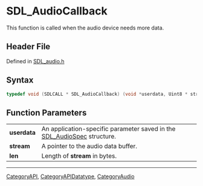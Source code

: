 # SDL_AudioCallback

This function is called when the audio device needs more data.

## Header File

Defined in [SDL_audio.h](https://github.com/libsdl-org/SDL/blob/SDL2/include/SDL_audio.h)

## Syntax

```c
typedef void (SDLCALL * SDL_AudioCallback) (void *userdata, Uint8 * stream, int len);
```

## Function Parameters

|              |                                                                                          |
| ------------ | ---------------------------------------------------------------------------------------- |
| **userdata** | An application-specific parameter saved in the [SDL_AudioSpec](SDL_AudioSpec) structure. |
| **stream**   | A pointer to the audio data buffer.                                                      |
| **len**      | Length of **stream** in bytes.                                                           |

----
[CategoryAPI](CategoryAPI), [CategoryAPIDatatype](CategoryAPIDatatype), [CategoryAudio](CategoryAudio)

